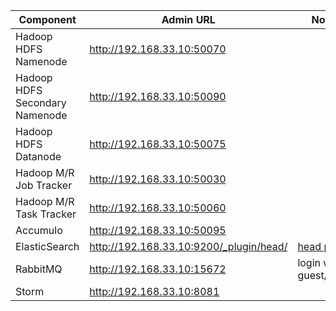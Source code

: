 
| Component | Admin URL | Notes |
| --------- | --------- | ----- |
| Hadoop HDFS Namenode | http://192.168.33.10:50070 |
| Hadoop HDFS Secondary Namenode | http://192.168.33.10:50090 |
| Hadoop HDFS Datanode | http://192.168.33.10:50075 |
| Hadoop M/R Job Tracker | http://192.168.33.10:50030 |
| Hadoop M/R Task Tracker | http://192.168.33.10:50060 |
| Accumulo | http://192.168.33.10:50095 |
| ElasticSearch | http://192.168.33.10:9200/_plugin/head/ | [head plugin](http://mobz.github.io/elasticsearch-head/) |
| RabbitMQ | http://192.168.33.10:15672 | login with guest/guest |
| Storm | http://192.168.33.10:8081 |
